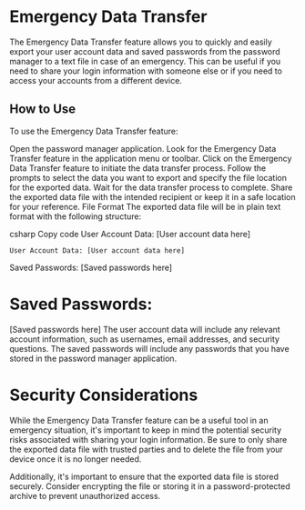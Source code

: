 # Emergency Data Transfer
The Emergency Data Transfer feature allows you to quickly and easily export your user account data and saved passwords from the password manager to a text file in case of an emergency. This can be useful if you need to share your login information with someone else or if you need to access your accounts from a different device.

## How to Use
To use the Emergency Data Transfer feature:

Open the password manager application.
Look for the Emergency Data Transfer feature in the application menu or toolbar.
Click on the Emergency Data Transfer feature to initiate the data transfer process.
Follow the prompts to select the data you want to export and specify the file location for the exported data.
Wait for the data transfer process to complete.
Share the exported data file with the intended recipient or keep it in a safe location for your reference.
File Format
The exported data file will be in plain text format with the following structure:

csharp
Copy code
User Account Data:
[User account data here]

`` User Account Data:
[User account data here] ``

Saved Passwords:
[Saved passwords here]

# Saved Passwords:
[Saved passwords here]
The user account data will include any relevant account information, such as usernames, email addresses, and security questions. The saved passwords will include any passwords that you have stored in the password manager application.

# Security Considerations
While the Emergency Data Transfer feature can be a useful tool in an emergency situation, it's important to keep in mind the potential security risks associated with sharing your login information. Be sure to only share the exported data file with trusted parties and to delete the file from your device once it is no longer needed.

Additionally, it's important to ensure that the exported data file is stored securely. Consider encrypting the file or storing it in a password-protected archive to prevent unauthorized access.
